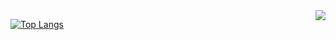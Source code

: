 <img align="right" src="https://github-readme-stats.vercel.app/api?username=OxCaffee&show_icons=true&theme=vue&hide_title=true"/>

[![Top Langs](https://github-readme-stats.vercel.app/api/top-langs/?username=OxCaffee)](https://github.com/anuraghazra/github-readme-stats)
